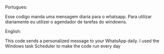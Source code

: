Portugues:

 Esse codigo manda uma mensagem diaria para o whatsapp. Para utilizar diariamente eu utilizei o agendador de tarefas do windowns.
 
 English:
 
 This code sends a personalized message to your WhatsApp daily. I used the Windows task Scheduler to make the code run every day
